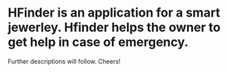 # HFinder is an application for a smart jewerley. Hfinder helps the owner to get help in case of emergency.
Further descriptions will follow.
Cheers!
